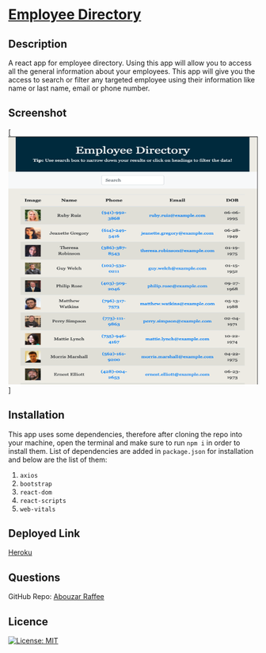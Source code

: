 # [Employee Directory](https://employeedirectoryraffee.herokuapp.com/)
## Description
A react app for employee directory. Using this app will allow you to access all the general information about your employees. This app will give you the access to search or filter any targeted employee using their information like name or last name, email or phone number.
 
## Screenshot
[<img src= "./public/images/ED.png" width = "600" height = "500" >]
 
## Installation
This app uses some dependencies, therefore after cloning the repo into your machine, open the terminal and make sure to run `npm i` in order to install them. List of dependencies are added in `package.json` for installation and below are the list of them:
 
1. `axios`
1. `bootstrap`
1. `react-dom`
1. `react-scripts`
1. `web-vitals`

## Deployed Link 
[Heroku](https://employeedirectoryraffee.herokuapp.com/)
 
## Questions
GitHub Repo: [Abouzar Raffee](https://github.com/Raffee1989)
 
## Licence
[![License: MIT](https://img.shields.io/badge/License-MIT-yellow.svg)](https://opensource.org/licenses/MIT)